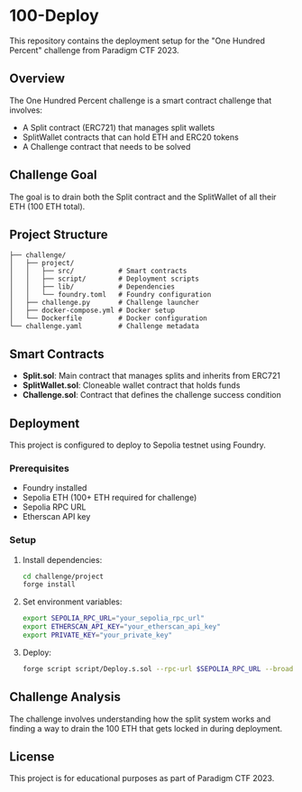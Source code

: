 # 100-Deploy

This repository contains the deployment setup for the "One Hundred Percent" challenge from Paradigm CTF 2023.

## Overview

The One Hundred Percent challenge is a smart contract challenge that involves:
- A Split contract (ERC721) that manages split wallets
- SplitWallet contracts that can hold ETH and ERC20 tokens
- A Challenge contract that needs to be solved

## Challenge Goal

The goal is to drain both the Split contract and the SplitWallet of all their ETH (100 ETH total).

## Project Structure

```
├── challenge/
│   ├── project/
│   │   ├── src/           # Smart contracts
│   │   ├── script/        # Deployment scripts
│   │   ├── lib/           # Dependencies
│   │   └── foundry.toml   # Foundry configuration
│   ├── challenge.py       # Challenge launcher
│   ├── docker-compose.yml # Docker setup
│   └── Dockerfile         # Docker configuration
└── challenge.yaml         # Challenge metadata
```

## Smart Contracts

- **Split.sol**: Main contract that manages splits and inherits from ERC721
- **SplitWallet.sol**: Cloneable wallet contract that holds funds
- **Challenge.sol**: Contract that defines the challenge success condition

## Deployment

This project is configured to deploy to Sepolia testnet using Foundry.

### Prerequisites

- Foundry installed
- Sepolia ETH (100+ ETH required for challenge)
- Sepolia RPC URL
- Etherscan API key

### Setup

1. Install dependencies:
   ```bash
   cd challenge/project
   forge install
   ```

2. Set environment variables:
   ```bash
   export SEPOLIA_RPC_URL="your_sepolia_rpc_url"
   export ETHERSCAN_API_KEY="your_etherscan_api_key"
   export PRIVATE_KEY="your_private_key"
   ```

3. Deploy:
   ```bash
   forge script script/Deploy.s.sol --rpc-url $SEPOLIA_RPC_URL --broadcast --verify
   ```

## Challenge Analysis

The challenge involves understanding how the split system works and finding a way to drain the 100 ETH that gets locked in during deployment.

## License

This project is for educational purposes as part of Paradigm CTF 2023.
